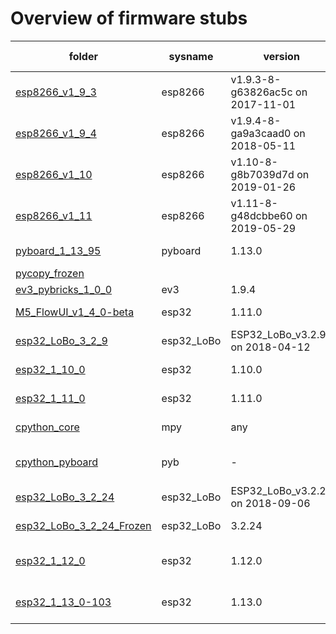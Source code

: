 # Overview of firmware stubs 

| folder | sysname | version | release | machine | # stubs | stubber version 
|--------|---------|---------|---------|---------|---------|----------------
| [esp8266_v1_9_3](C:\develop\MyPython\micropython-stubs\stubs\esp8266_v1_9_3\modules.json)| esp8266 | v1.9.3-8-g63826ac5c on 2017-11-01 | 2.0.0(5a875ba) | ESP module with ESP8266 | 57 | 1.1.2
| [esp8266_v1_9_4](C:\develop\MyPython\micropython-stubs\stubs\esp8266_v1_9_4\modules.json)| esp8266 | v1.9.4-8-ga9a3caad0 on 2018-05-11 | 2.2.0-dev(9422289) | ESP module with ESP8266 | 43 | 1.1.2
| [esp8266_v1_10](C:\develop\MyPython\micropython-stubs\stubs\esp8266_v1_10\modules.json)| esp8266 | v1.10-8-g8b7039d7d on 2019-01-26 | 2.2.0-dev(9422289) | ESP module with ESP8266 | 67 | 1.1.0
| [esp8266_v1_11](C:\develop\MyPython\micropython-stubs\stubs\esp8266_v1_11\modules.json)| esp8266 | v1.11-8-g48dcbbe60 on 2019-05-29 | 2.2.0-dev(9422289) | ESP module with ESP8266 | 65 | 1.1.0
| [pyboard_1_13_95](C:\develop\MyPython\micropython-stubs\stubs\pyboard_1_13_95\modules.json)| pyboard | 1.13.0 | 1.13.0 | PYBv1.1 with STM32F405RG | 47 | 1.3.4
| [pycopy_frozen](C:\develop\MyPython\micropython-stubs\stubs\pycopy_frozen\modules.json)|  |  |  |  | -2 | 
| [ev3_pybricks_1_0_0](C:\develop\MyPython\micropython-stubs\stubs\ev3_pybricks_1_0_0\modules.json)| ev3 | 1.9.4 | v1.0.0 | ev3 | 80 | 1.3.2
| [M5_FlowUI_v1_4_0-beta](C:\develop\MyPython\micropython-stubs\stubs\M5_FlowUI_v1_4_0-beta\modules.json)| esp32 | 1.11.0 | 1.11.0 | ESP32 module with ESP32 | 129 | 1.3.1
| [esp32_LoBo_3_2_9](C:\develop\MyPython\micropython-stubs\stubs\esp32_LoBo_3_2_9\modules.json)| esp32_LoBo | ESP32_LoBo_v3.2.9 on 2018-04-12 | 3.2.9 | ESP32 board with ESP32 | 68 | 1.1.2
| [esp32_1_10_0](C:\develop\MyPython\micropython-stubs\stubs\esp32_1_10_0\modules.json)| esp32 | 1.10.0 | 1.10.0 | ESP32 module with ESP32 | 65 | 1.3.2
| [esp32_1_11_0](C:\develop\MyPython\micropython-stubs\stubs\esp32_1_11_0\modules.json)| esp32 | 1.11.0 | 1.11.0 | ESP32 module with ESP32 | 65 | 1.3.2
| [cpython_core](C:\develop\MyPython\micropython-stubs\stubs\cpython_core\modules.json)| mpy | any | any | cpython core patchfiles | 11 | manual
| [cpython_pyboard](C:\develop\MyPython\micropython-stubs\stubs\cpython_pyboard\modules.json)| pyb | - | - | micropython-pyb by Daryl Schults | 1 | manual
| [esp32_LoBo_3_2_24](C:\develop\MyPython\micropython-stubs\stubs\esp32_LoBo_3_2_24\modules.json)| esp32_LoBo | ESP32_LoBo_v3.2.24 on 2018-09-06 | 3.2.24 | ESP32 board with ESP32 | 68 | 1.0.0
| [esp32_LoBo_3_2_24_Frozen](C:\develop\MyPython\micropython-stubs\stubs\esp32_LoBo_3_2_24_Frozen\modules.json)| esp32_LoBo | 3.2.24 | ? | included frozen modules | 0 | manual
| [esp32_1_12_0](C:\develop\MyPython\micropython-stubs\stubs\esp32_1_12_0\modules.json)| esp32 | 1.12.0 | 1.12.0 | ESP32 module (spiram) with ESP32 | 66 | 1.3.2
| [esp32_1_13_0-103](C:\develop\MyPython\micropython-stubs\stubs\esp32_1_13_0-103\modules.json)| esp32 | 1.13.0 | 1.13.0 | ESP32 module (spiram) with ESP32 | 70 | 1.3.4
